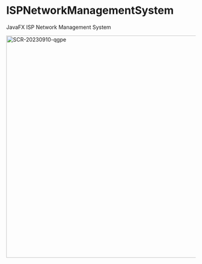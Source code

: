 # ISPNetworkManagementSystem
JavaFX ISP Network Management System


<img width="591" alt="SCR-20230910-qgpe" src="https://github.com/TheElementOFLif3/ISPNetworkManagementSystem/assets/116418444/7fd5596d-611a-4f13-90c6-c7387d8786cf">
